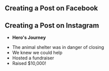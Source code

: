 ## Creating a Post on Facebook

## Creating a Post on Instagram

- **Hero's Journey**

* The animal shelter was in danger of closing
* We knew we could help
* Hosted a fundraiser
* Raised $10,000!
